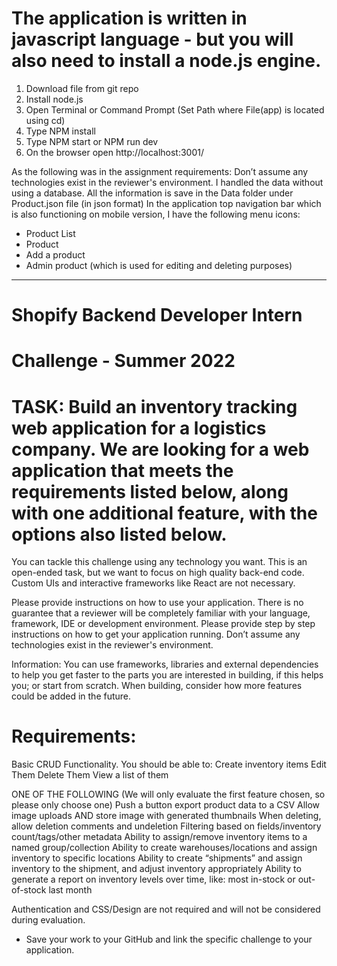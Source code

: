 # The application is written in javascript language - but you will also need to install a node.js engine. 

1. Download file from git repo
2. Install node.js
3. Open Terminal or Command Prompt (Set Path where File(app) is located  using cd) 
4. Type NPM install
5. Type NPM start or NPM run dev
6. On the browser open  http://localhost:3001/

As the following was in the assignment requirements: Don’t assume any technologies exist in the reviewer's environment. 
I handled the data without using a database. All the information is save in the Data folder under Product.json file (in json format) 
In the application top navigation bar which is also functioning on mobile version, I have the following menu icons:
- Product List
- Product
- Add a product
- Admin product (which is used for editing and deleting purposes)
----------------------


# Shopify Backend Developer Intern 
# Challenge - Summer 2022

# TASK: Build an inventory tracking web application for a logistics company. We are looking for a web application that meets the requirements listed below, along   with one additional feature, with the options also listed below. 

You can tackle this challenge using any technology you want. This is an open-ended task, but we want to focus on high quality back-end code. Custom UIs and     interactive frameworks like React are not necessary.

Please provide instructions on how to use your application. There is no guarantee that a reviewer will be completely familiar with your language, framework, IDE or development environment. Please provide step by step instructions on how to get your application running. Don’t assume any technologies exist in the reviewer's environment. 

Information: You can use frameworks, libraries and external dependencies to help you get faster to the parts you are interested in building, if this helps you; or start from scratch. When building, consider how more features could be added in the future. 

# Requirements:
 Basic CRUD Functionality. You should be able to:
 Create inventory items
 Edit Them
 Delete Them
 View a list of them

ONE OF THE FOLLOWING (We will only evaluate the first feature chosen, so please only choose one)
Push a button export product data to a CSV
Allow image uploads AND store image with generated thumbnails
When deleting, allow deletion comments and undeletion
Filtering based on fields/inventory count/tags/other metadata
Ability to assign/remove inventory items to a named group/collection
Ability to create warehouses/locations and assign inventory to specific locations
Ability to create “shipments” and assign inventory to the shipment, and adjust inventory appropriately
Ability to generate a report on inventory levels over time, like: most in-stock or out-of-stock last month

Authentication and CSS/Design are not required and will not be considered during evaluation.
* Save your work to your GitHub and link the specific challenge to your application. 
